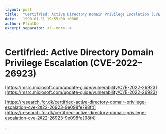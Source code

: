 ```yaml
---
layout: post
title:  "Certifried: Active Directory Domain Privilege Escalation (CVE-2022–26923)"
date:   1990-01-01 19:55:00 +0000
author: PfiatDe
excerpt_separator: <!--more-->
---
```


# Certifried: Active Directory Domain Privilege Escalation (CVE-2022–26923)

[https://msrc.microsoft.com/update-guide/vulnerability/CVE-2022-26923](https://msrc.microsoft.com/update-guide/vulnerability/CVE-2022-26923)

[https://research.ifcr.dk/certifried-active-directory-domain-privilege-escalation-cve-2022-26923-9e098fe298f4](https://research.ifcr.dk/certifried-active-directory-domain-privilege-escalation-cve-2022-26923-9e098fe298f4)

...
<!--more-->
